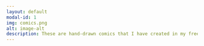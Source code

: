 ```yaml
---
layout: default
modal-id: 1
img: comics.png
alt: image-alt
description: These are hand-drawn comics that I have created in my free time. I had the idea to put them into a website for preservation and to make them easy to share. The underlying code is simple HTML showing one page per image with buttons linking to other parts. To view, click <a href="/comics">here</a>
---
```

